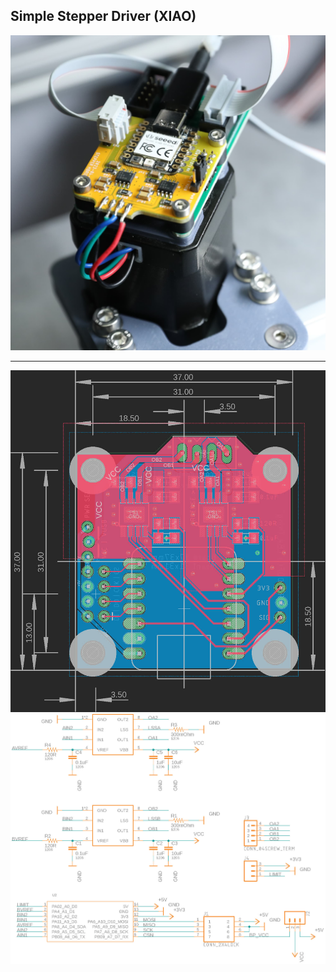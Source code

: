 ## Simple Stepper Driver (XIAO)

![device](circuit/fab.jpg)

--- 

![board](circuit/routed.jpg)
![schem](circuit/schematic.jpg)
